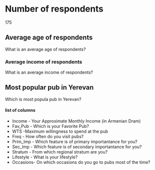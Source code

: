 # Number of respondents

175

## Average age of respondents

What is an average age of respondents?

### Average income of respondents

What is an average income of respondents?

## Most popular pub in Yerevan

Which is most popula pub in Yerevan?

#### list of columns

* Income - Your Approximate Monthly Income (in Armenian Dram)
* Fav_Pub - Which is your Favorite Pub?
* WTS -Maximum willingness to spend at the pub
* Freq - How often do you visit pubs?
* Prim_Imp - Which feature is of primary importantance for you?
* Sec_Imp - Which feature is of secondary importantance for you?
* Stratum - From which regional stratum are you?
* Lifestyle - What is your lifestyle?
* Occasions- On which occasions do you go to pubs most of the time?
